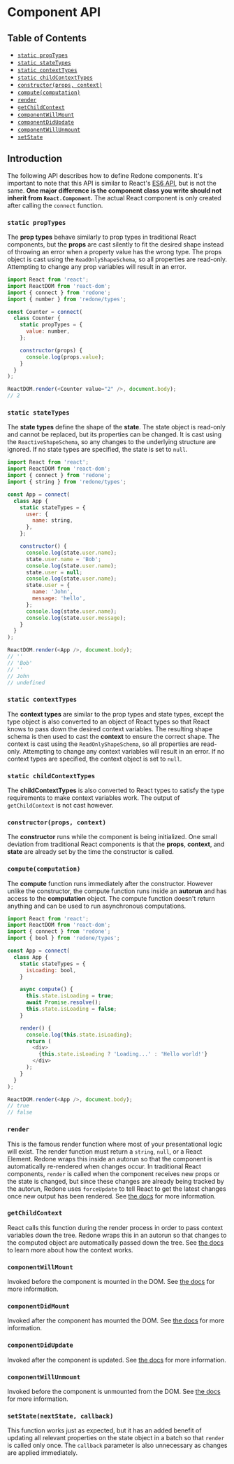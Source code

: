 # Component API

## Table of Contents
* [`static propTypes`](#static-proptypes)
* [`static stateTypes`](#static-statetypes)
* [`static contextTypes`](#static-contexttypes)
* [`static childContextTypes`](#static-childcontexttypes)
* [`constructor(props, context)`](#constructorprops-context)
* [`compute(computation)`](#computecomputation)
* [`render`](#render)
* [`getChildContext`](#getchildcontext)
* [`componentWillMount`](#componentwillmount)
* [`componentDidUpdate`](#componentdidupdate)
* [`componentWillUnmount`](#componentwillunmount)
* [`setState`](#setstate)

## Introduction
The following API describes how to define Redone components. It's important to note that this API is similar to React's [ES6 API](https://facebook.github.io/react/docs/reusable-components.html#es6-classes), but is not the same. **One major difference is the component class you write should not inherit from `React.Component`.** The actual React component is only created after calling the `connect` function.

### `static propTypes`
The **prop types** behave similarly to prop types in traditional React components, but the **props** are cast silently to fit the desired shape instead of throwing an error when a property value has the wrong type. The props object is cast using the `ReadOnlyShapeSchema`, so all properties are read-only. Attempting to change any prop variables will result in an error.

```js
import React from 'react';
import ReactDOM from 'react-dom';
import { connect } from 'redone';
import { number } from 'redone/types';

const Counter = connect(
  class Counter {
    static propTypes = {
      value: number,
    };

    constructor(props) {
      console.log(props.value);
    }
  }
);

ReactDOM.render(<Counter value="2" />, document.body);
// 2
```

### `static stateTypes`
The **state types** define the shape of the **state**. The state object is read-only and cannot be replaced, but its properties can be changed. It is cast using the `ReactiveShapeSchema`, so any changes to the underlying structure are ignored. If no state types are specified, the state is set to `null`.

```js
import React from 'react';
import ReactDOM from 'react-dom';
import { connect } from 'redone';
import { string } from 'redone/types';

const App = connect(
  class App {
    static stateTypes = {
      user: {
        name: string,
      },
    };

    constructor() {
      console.log(state.user.name);
      state.user.name = 'Bob';
      console.log(state.user.name);
      state.user = null;
      console.log(state.user.name);
      state.user = {
        name: 'John',
        message: 'hello',
      };
      console.log(state.user.name);
      console.log(state.user.message);
    }
  }
);

ReactDOM.render(<App />, document.body);
// ''
// 'Bob'
// ''
// John
// undefined
```

### `static contextTypes`
The **context types** are similar to the prop types and state types, except the type object is also converted to an object of React types so that React knows to pass down the desired context variables. The resulting shape schema is then used to cast the **context** to ensure the correct shape. The context is cast using the `ReadOnlyShapeSchema`, so all properties are read-only. Attempting to change any context variables will result in an error. If no context types are specified, the context object is set to `null`.

### `static childContextTypes`
The **childContextTypes** is also converted to React types to satisfy the type requirements to make context variables work. The output of `getChildContext` is not cast however.

### `constructor(props, context)`
The **constructor** runs while the component is being initialized. One small deviation from traditional React components is that the **props**, **context**, and **state** are already set by the time the constructor is called.

### `compute(computation)`
The **compute** function runs immediately after the constructor. However unlike the constructor, the compute function runs inside an **autorun** and has access to the **computation** object. The compute function doesn't return anything and can be used to run asynchronous computations.

```js
import React from 'react';
import ReactDOM from 'react-dom';
import { connect } from 'redone';
import { bool } from 'redone/types';

const App = connect(
  class App {
    static stateTypes = {
      isLoading: bool,
    }

    async compute() {
      this.state.isLoading = true;
      await Promise.resolve();
      this.state.isLoading = false;
    }

    render() {
      console.log(this.state.isLoading);
      return (
        <div>
          {this.state.isLoading ? 'Loading...' : 'Hello world!'}
        </div>
      );
    }
  }
);

ReactDOM.render(<App />, document.body);
// true
// false
```

### `render`
This is the famous render function where most of your presentational logic will exist. The render function must return a `string`, `null`, or a React Element. Redone wraps this inside an autorun so that the component is automatically re-rendered when changes occur. In traditional React components, `render` is called when the component receives new props or the state is changed, but since these changes are already being tracked by the autorun, Redone uses `forceUpdate` to tell React to get the latest changes once new output has been rendered. See [the docs](https://facebook.github.io/react/docs/interactivity-and-dynamic-uis.html) for more information.

### `getChildContext`
React calls this function during the render process in order to pass context variables down the tree. Redone wraps this in an autorun so that changes to the computed object are automatically passed down the tree. See [the docs](https://facebook.github.io/react/docs/context.html) to learn more about how the context works.

### `componentWillMount`
Invoked before the component is mounted in the DOM. See [the docs](https://facebook.github.io/react/docs/component-specs.html#mounting-componentwillmount) for more information.

### `componentDidMount`
Invoked after the component has mounted the DOM. See [the docs](https://facebook.github.io/react/docs/component-specs.html#mounting-componentdidmount) for more information.

### `componentDidUpdate`
Invoked after the component is updated. See [the docs](https://facebook.github.io/react/docs/component-specs.html#updating-componentdidupdate) for more information.

### `componentWillUnmount`
Invoked before the component is unmounted from the DOM. See [the docs](https://facebook.github.io/react/docs/component-specs.html#unmounting-componentwillunmount) for more information.

### `setState(nextState, callback)`
This function works just as expected, but it has an added benefit of updating all relevant properties on the state object in a batch so that `render` is called only once. The `callback` parameter is also unnecessary as changes are applied immediately.
